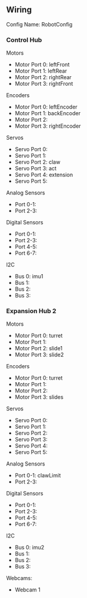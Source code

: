 ## Wiring

Config Name: RobotConfig

### Control Hub

Motors 
- Motor Port 0: leftFront
- Motor Port 1: leftRear
- Motor Port 2: rightRear
- Motor Port 3: rightFront

Encoders
- Motor Port 0: leftEncoder
- Motor Port 1: backEncoder
- Motor Port 2: 
- Motor Port 3: rightEncoder

Servos
- Servo Port 0: 
- Servo Port 1: 
- Servo Port 2: claw
- Servo Port 3: act
- Servo Port 4: extension
- Servo Port 5:

Analog Sensors
- Port 0-1:
- Port 2-3:

Digital Sensors
- Port 0-1: 
- Port 2-3: 
- Port 4-5:
- Port 6-7:

I2C
- Bus 0: imu1
- Bus 1:
- Bus 2:
- Bus 3:

### Expansion Hub 2

Motors
- Motor Port 0: turret
- Motor Port 1: 
- Motor Port 2: slide1
- Motor Port 3: slide2

Encoders
- Motor Port 0: turret
- Motor Port 1: 
- Motor Port 2: 
- Motor Port 3: slides

Servos
- Servo Port 0: 
- Servo Port 1: 
- Servo Port 2: 
- Servo Port 3: 
- Servo Port 4:
- Servo Port 5:
 
Analog Sensors
- Port 0-1: clawLimit
- Port 2-3: 

Digital Sensors
- Port 0-1:
- Port 2-3:
- Port 4-5:
- Port 6-7:

I2C
- Bus 0: imu2
- Bus 1:
- Bus 2:
- Bus 3:

Webcams: 
- Webcam 1